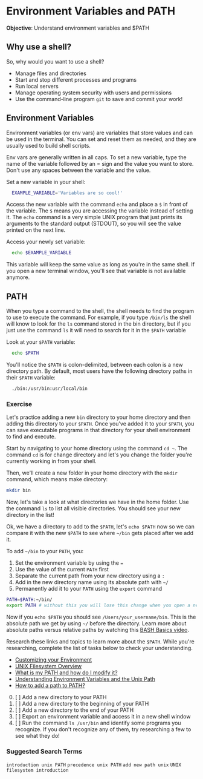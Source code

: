# Environment Variables and PATH
**Objective**: Understand environment variables and $PATH

## Why use a shell?
So, why would you want to use a shell?
  - Manage files and directories
  - Start and stop different processes and programs
  - Run local servers
  - Manage operating system security with users and permissions
  - Use the command-line program `git` to save and commit your work!

## Environment Variables
Environment variables (or env vars) are variables that store values and can be used in the terminal. You can set and reset them as needed, and they are usually used to build shell scripts.

Env vars are generally written in all caps. To set a new variable, type the name of the variable followed by an = sign and the value you want to store. Don't use any spaces between the variable and the value.

Set a new variable in your shell:

```bash
  EXAMPLE_VARIABLE='Variables are so cool!'
```

Access the new variable with the command `echo` and place a `$` in front of the variable. The `$` means you are accessing the variable instead of setting it. The `echo` command is a very simple UNIX program that just prints its arguments to the standard output (STDOUT), so you will see the value printed on the next line.

Access your newly set variable:

```bash
  echo $EXAMPLE_VARIABLE
```

This variable will keep the same value as long as you're in the same shell. If you open a new terminal window, you'll see that variable is not available anymore.

## PATH
When you type a command to the shell, the shell needs to find the program to use to execute the command. For example, if you type `/bin/ls` the shell will know to look for the `ls` command stored in the bin directory, but if you just use the command `ls` it will need to search for it in the `$PATH` variable

Look at your `$PATH` variable:

```bash
  echo $PATH
```

You'll notice the `$PATH` is colon-delimited, between each colon is a new directory path. By default, most users have the following directory paths in their `$PATH` variable:

```bash
  ./bin:/usr/bin:usr/local/bin
```

### Exercise
Let's practice adding a new `bin` directory to your home directory and then adding this directory to your `$PATH`. Once you've added it to your `$PATH`, you can save executable programs in that directory for your shell environment to find and execute.

Start by navigating to your home directory using the command `cd ~`. The command `cd` is for change directory and let's you change the folder you're currently working in from your shell.

Then, we'll create a new folder in your home directory with the `mkdir` command, which means make directory:

```bash
mkdir bin
```

Now, let's take a look at what directories we have in the home folder. Use the command `ls` to list all visible directories. You should see your new directory in the list!

Ok, we have a directory to add to the `$PATH`, let's `echo $PATH` now so we can compare it with the new `$PATH` to see where `~/bin` gets placed after we add it.

To add `~/bin` to your `PATH`, you:
  1. Set the environment variable by using the `=`
  1. Use the value of the current `PATH` first
  1. Separate the current path from your new directory using a `:`
  1. Add in the new directory name using its absolute path with `~/`
  1. Permanently add it to your `PATH` using the `export` command

```bash
PATH=$PATH:~/bin/
export PATH # without this you will lose this change when you open a new shell window
```

Now if you `echo $PATH` you should see `/Users/your_username/bin`. This is the absolute path we get by using `~/` before the directory. Learn more about absolute paths versus relative paths by watching this [BASH Basics video](https://youtu.be/eH8Z9zeywq0?t=506).

Research these links and topics to learn more about the `$PATH`. While you're researching, complete the list of tasks below to check your understanding.

- [Customizing your Environment](http://heim.ifi.uio.no/gisle/staging2/drupalprimer/unix/unix08.html)
- [UNIX Filesystem Overview](https://fsl.fmrib.ox.ac.uk/fslcourse/unix_intro/files.html)
- [What is my PATH and how do I modify it?](https://kb.iu.edu/d/acar)
- [Understanding Environment Variables and the Unix Path](https://cbednarski.com/articles/understanding-environment-variables-and-the-unix-path/)
- [How to add a path to PATH?](https://unix.stackexchange.com/questions/26047/how-to-correctly-add-a-path-to-path)

0. [ ] Add a new directory to your PATH
0. [ ] Add a new directory to the beginning of your PATH
0. [ ] Add a new directory to the end of your PATH
0. [ ] Export an environment variable and access it in a new shell window
0. [ ] Run the command `ls /usr/bin` and identify some programs you recognize. If you don't recognize any of them, try researching a few to see what they do!

### Suggested Search Terms
`introduction unix PATH`
`precedence unix PATH`
`add new path unix`
`UNIX filesystem introduction`
